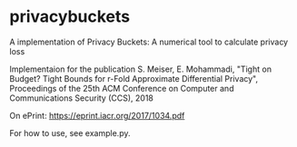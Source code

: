 # privacybuckets
A implementation of Privacy Buckets: A numerical tool to calculate privacy loss

Implementaion for the publication S. Meiser, E. Mohammadi, "Tight on Budget? Tight Bounds for r-Fold Approximate Differential Privacy", Proceedings of the 25th ACM Conference on Computer and Communications Security (CCS), 2018

On ePrint: https://eprint.iacr.org/2017/1034.pdf

For how to use, see example.py. 
